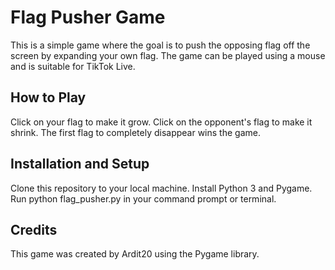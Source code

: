 # Flag Pusher Game
This is a simple game where the goal is to push the opposing flag off the screen by expanding your own flag. The game can be played using a mouse and is suitable for TikTok Live.

## How to Play
Click on your flag to make it grow.
Click on the opponent's flag to make it shrink.
The first flag to completely disappear wins the game.

## Installation and Setup
Clone this repository to your local machine.
Install Python 3 and Pygame.
Run python flag_pusher.py in your command prompt or terminal.

## Credits
This game was created by Ardit20 using the Pygame library.
